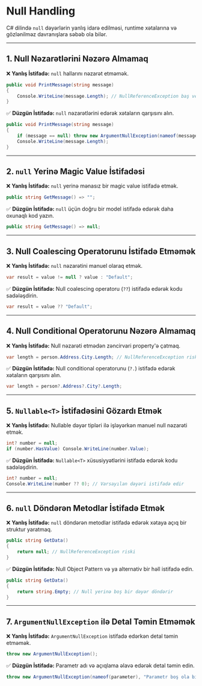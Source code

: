 # Null Handling

C# dilində `null` dəyərlərin yanlış idarə edilməsi, runtime xətalarına və gözlənilməz davranışlara səbəb ola bilər.

---

## 1. Null Nəzarətlərini Nəzərə Almamaq

❌ **Yanlış İstifadə:** `null` hallarını nəzarət etməmək.

```csharp
public void PrintMessage(string message)
{
	Console.WriteLine(message.Length); // NullReferenceException baş verə bilər
}
```

✅ **Düzgün İstifadə:** `null` nəzarətlərini edərək xətaların qarşısını alın.

```csharp
public void PrintMessage(string message)
{
	if (message == null) throw new ArgumentNullException(nameof(message));
	Console.WriteLine(message.Length);
}
```

---

## 2. `null` Yerinə Magic Value İstifadəsi

❌ **Yanlış İstifadə:** `null` yerinə mənasız bir magic value istifadə etmək.

```csharp
public string GetMessage() => "";
```

✅ **Düzgün İstifadə:** `null` üçün doğru bir model istifadə edərək daha oxunaqlı kod yazın.

```csharp
public string GetMessage() => null;
```

---

## 3. Null Coalescing Operatorunu İstifadə Etməmək

❌ **Yanlış İstifadə:** `null` nəzarətini manuel olaraq etmək.

```csharp
var result = value != null ? value : "Default";
```

✅ **Düzgün İstifadə:** Null coalescing operatoru (`??`) istifadə edərək kodu sadələşdirin.

```csharp
var result = value ?? "Default";
```

---

## 4. Null Conditional Operatorunu Nəzərə Almamaq

❌ **Yanlış İstifadə:** Null nəzarəti etmədən zəncirvari property'ə çatmaq.

```csharp
var length = person.Address.City.Length; // NullReferenceException riski
```

✅ **Düzgün İstifadə:** Null conditional operatorunu (`?.`) istifadə edərək xətaların qarşısını alın.

```csharp
var length = person?.Address?.City?.Length;
```

---

## 5. `Nullable<T>` İstifadəsini Gözardı Etmək

❌ **Yanlış İstifadə:** Nullable dəyər tipləri ilə işləyərkən manuel null nəzarəti etmək.

```csharp
int? number = null;
if (number.HasValue) Console.WriteLine(number.Value);
```

✅ **Düzgün İstifadə:** `Nullable<T>` xüsusiyyətlərini istifadə edərək kodu sadələşdirin.

```csharp
int? number = null;
Console.WriteLine(number ?? 0); // Varsayılan dəyəri istifadə edir
```

---

## 6. `null` Döndərən Metodlar İstifadə Etmək

❌ **Yanlış İstifadə:** `null` döndərən metodlar istifadə edərək xətaya açıq bir struktur yaratmaq.

```csharp
public string GetData()
{
	return null; // NullReferenceException riski
}
```

✅ **Düzgün İstifadə:** Null Object Pattern və ya alternativ bir həll istifadə edin.

```csharp
public string GetData()
{
	return string.Empty; // Null yerinə boş bir dəyər döndərir
}
```

---

## 7. `ArgumentNullException` ilə Detal Təmin Etməmək

❌ **Yanlış İstifadə:** `ArgumentNullException` istifadə edərkən detal təmin etməmək.

```csharp
throw new ArgumentNullException();
```

✅ **Düzgün İstifadə:** Parametr adı və açıqlama əlavə edərək detal təmin edin.

```csharp
throw new ArgumentNullException(nameof(parameter), "Parametr boş ola bilməz.");
```